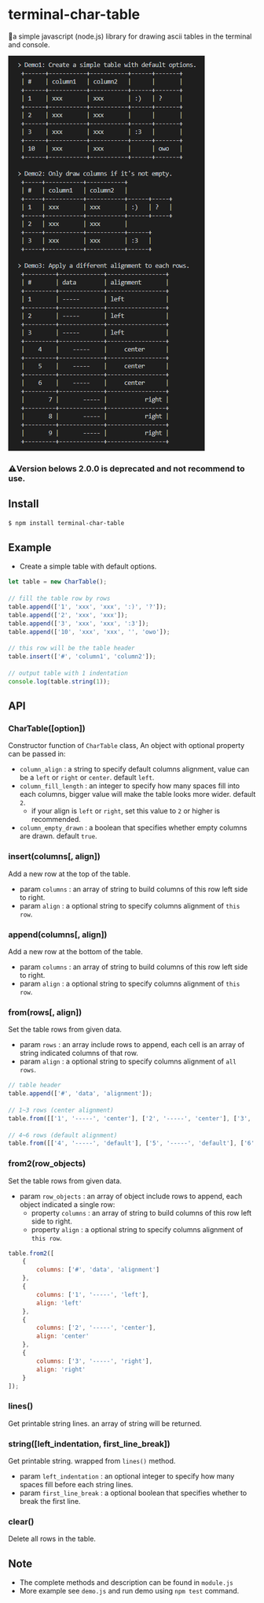 # terminal-char-table
📌a simple javascript (node.js) library for drawing ascii tables in the terminal and console.

![screenshot](screenshot.png)

### ⚠️Version belows 2.0.0 is deprecated and not recommend to use.

## Install

```sh
$ npm install terminal-char-table
```

## Example

- Create a simple table with default options.
```js
let table = new CharTable();

// fill the table row by rows
table.append(['1', 'xxx', 'xxx', ':)', '?']);
table.append(['2', 'xxx', 'xxx']);
table.append(['3', 'xxx', 'xxx', ':3']);
table.append(['10', 'xxx', 'xxx', '', 'owo']);

// this row will be the table header
table.insert(['#', 'column1', 'column2']);

// output table with 1 indentation
console.log(table.string(1));
```

## API

### CharTable([option])

Constructor function of `CharTable` class, An object with optional property can be passed in:
- `column_align` : a string to specify default columns alignment, value can be a `left` or `right` or `center`. default `left`.
- `column_fill_length` : an integer to specify how many spaces fill into each columns, bigger value will make the table looks more wider. default `2`.
  - if your align is `left` or `right`, set this value to `2` or higher is recommended.
- `column_empty_drawn` : a boolean that specifies whether empty columns are drawn. default `true`.

### insert(columns[, align])

Add a new row at the top of the table.
- param `columns` : an array of string to build columns of this row left side to right.
- param `align` : a optional string to specify columns alignment of `this row`.

### append(columns[, align])

Add a new row at the bottom of the table.
- param `columns` : an array of string to build columns of this row left side to right.
- param `align` : a optional string to specify columns alignment of `this row`.

### from(rows[, align])

Set the table rows from given data.
- param `rows` : an array include rows to append, each cell is an array of string indicated columns of that row.
- param `align` : a optional string to specify columns alignment of `all rows`.

```js
// table header
table.append(['#', 'data', 'alignment']);

// 1~3 rows (center alignment)
table.from([['1', '-----', 'center'], ['2', '-----', 'center'], ['3', '-----', 'center']], 'center');

// 4~6 rows (default alignment)
table.from([['4', '-----', 'default'], ['5', '-----', 'default'], ['6', '-----', 'default']]);
```

### from2(row_objects)

Set the table rows from given data.
- param `row_objects` : an array of object include rows to append, each object indicated a single row:
  - property `columns` : an array of string to build columns of this row left side to right.
  - property `align` : a optional string to specify columns alignment of `this row`.

```js
table.from2([
	{
		columns: ['#', 'data', 'alignment']
	},
	{
		columns: ['1', '-----', 'left'],
		align: 'left'
	},
	{
		columns: ['2', '-----', 'center'],
		align: 'center'
	},
	{
		columns: ['3', '-----', 'right'],
		align: 'right'
	}
]);
```

### lines()

Get printable string lines. an array of string will be returned.

### string([left_indentation, first_line_break])

Get printable string. wrapped from `lines()` method.
- param `left_indentation` : an optional integer to specify how many spaces fill before each string lines.
- param `first_line_break` : a optional boolean that specifies whether to break the first line.

### clear()

Delete all rows in the table.

## Note

- The complete methods and description can be found in `module.js`
- More example see `demo.js` and run demo using `npm test` command.

